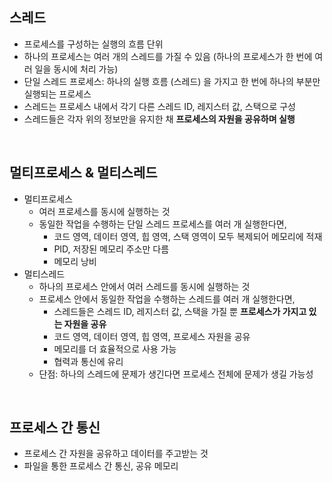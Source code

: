 ## 스레드
- 프로세스를 구성하는 실행의 흐름 단위
- 하나의 프로세스는 여러 개의 스레드를 가질 수 있음 (하나의 프로세스가 한 번에 여러 일을 동시에 처리 가능)
- 단일 스레드 프로세스: 하나의 실행 흐름 (스레드) 을 가지고 한 번에 하나의 부분만 실행되는 프로세스
- 스레드는 프로세스 내에서 각기 다른 스레드 ID, 레지스터 값, 스택으로 구성
- 스레드들은 각자 위의 정보만을 유지한 채 **프로세스의 자원을 공유하며 실행**
<br/>

## 멀티프로세스 & 멀티스레드
- 멀티프로세스
  - 여러 프로세스를 동시에 실행하는 것
  - 동일한 작업을 수행하는 단일 스레드 프로세스를 여러 개 실행한다면,
    - 코드 영역, 데이터 영역, 힙 영역, 스택 영역이 모두 복제되어 메모리에 적재
    - PID, 저장된 메모리 주소만 다름
    - 메모리 낭비
- 멀티스레드 
  - 하나의 프로세스 안에서 여러 스레드를 동시에 실행하는 것
  - 프로세스 안에서 동일한 작업을 수행하는 스레드를 여러 개 실행한다면,
    - 스레드들은 스레드 ID, 레지스터 값, 스택을 가질 뿐 **프로세스가 가지고 있는 자원을 공유**
    - 코드 영역, 데이터 영역, 힙 영역, 프로세스 자원을 공유
    - 메모리를 더 효율적으로 사용 가능
    - 협력과 통신에 유리
  - 단점: 하나의 스레드에 문제가 생긴다면 프로세스 전체에 문제가 생길 가능성
<br/>

## 프로세스 간 통신
- 프로세스 간 자원을 공유하고 데이터를 주고받는 것
- 파일을 통한 프로세스 간 통신, 공유 메모리  

